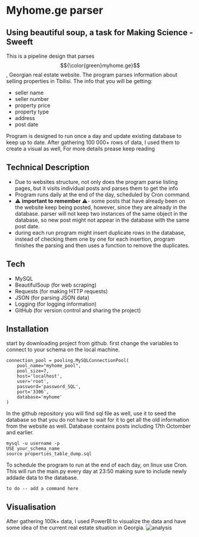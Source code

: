 # Myhome.ge parser
## Using beautiful soup, a task for Making Science - Sweeft

This is a pipeline design that parses $${\color{green}myhome.ge}$$, Georgian real estate website. The program parses information about selling properties in Tbilisi. The info that you will be getting:
- seller name
- seller number
- property price
- property type
- address
- post date

Program is designed to run once a day and update existing database to keep up to date. After gathering 100 000+ rows of data, I used them to create a visual as well, For more details prease keep reading

## Technical Description
- Due to websites structure, not only does the program parse listing pages, but it visits individual posts and parses them to get the info
- Program runs daily at the end of the day, scheduled by Cron command.
- ⚠️ **important to remember** ⚠️- some posts that have already been on the website keep being posted, however, since they are already in the database. parser will not keep two instances of the same object in the database, so new post might not appear in the database with the same post date.
- during each run program might insert duplicate rows in the database, instead of checking them one by one for each insertion, program finishes the parsing and then uses a function to remove the duplicates.

## Tech

- MySQL
- BeautifulSoup (for web scraping)
- Requests (for making HTTP requests)
- JSON (for parsing JSON data)
- Logging (for logging information)
- GitHub (for version control and sharing the project)


## Installation

start by downloading project from github. first change the variables to connect to your schema on the local machine. 

```
connection_pool = pooling.MySQLConnectionPool(
    pool_name="myhome_pool",
    pool_size=7,
    host='localhost',
    user='root',
    password='password_SQL',
    port='3306',
    database='myhome'
)
```

In the github repository you will find sql file as well, use it to seed the database so that you do not have to wait for it to get all the old information from the website as well. Database contains posts including 17th Octomber and earlier.

```
mysql -u username -p
USE your_schema_name
source properties_table_dump.sql
```

To schedule the program to run at the end of each day, on linux use Cron. This will run the main.py every day at 23:50 making sure to include newly addade data to the database.
```
to do -- add a command here
```

## Visualisation
After gathering 100k+ data, I used PowerBI to visualize the data and have some idea of the current real estate situation in Georgia.
![analysis](https://github.com/DavidTchanturia/MyHomeParser/assets/104893522/b8e00afe-c342-4af1-b6b2-9750cab96899)

